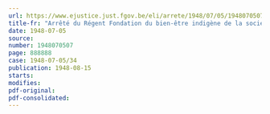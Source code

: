 ```yaml
---
url: https://www.ejustice.just.fgov.be/eli/arrete/1948/07/05/1948070507/justel
title-fr: "Arrêté du Régent Fondation du bien-être indigène de la société "Utexleo""
date: 1948-07-05
source:
number: 1948070507
page: 888888
case: 1948-07-05/34
publication: 1948-08-15
starts:
modifies:
pdf-original:
pdf-consolidated:
---
```


